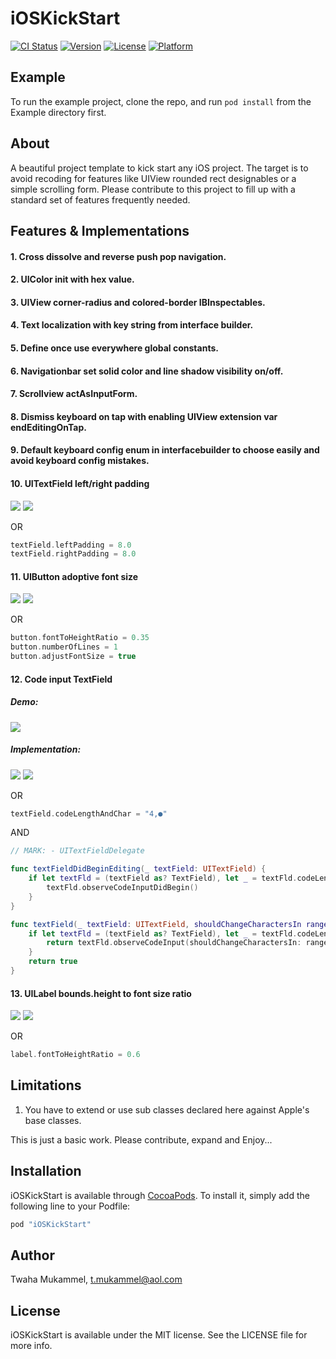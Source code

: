 # iOSKickStart

[![CI Status](http://img.shields.io/travis/tmukammel/iOSKickStart.svg?style=flat)](https://travis-ci.org/tmukammel/iOSKickStart)
[![Version](https://img.shields.io/cocoapods/v/iOSKickStart.svg?style=flat)](http://cocoapods.org/pods/iOSKickStart)
[![License](https://img.shields.io/cocoapods/l/iOSKickStart.svg?style=flat)](http://cocoapods.org/pods/iOSKickStart)
[![Platform](https://img.shields.io/cocoapods/p/iOSKickStart.svg?style=flat)](http://cocoapods.org/pods/iOSKickStart)

## Example

To run the example project, clone the repo, and run `pod install` from the Example directory first.

## About

A beautiful project template to kick start any iOS project. The target is to avoid recoding for features like UIView rounded rect designables or a simple scrolling form. Please contribute to this project to fill up with a standard set of features frequently needed.

## Features & Implementations

#### 1. Cross dissolve and reverse push pop navigation.

#### 2. UIColor init with hex value.

#### 3. UIView corner-radius and colored-border IBInspectables.

#### 4. Text localization with key string from interface builder.

#### 5. Define once use everywhere global constants.

#### 6. Navigationbar set solid color and line shadow visibility on/off.

#### 7. Scrollview actAsInputForm.

#### 8. Dismiss keyboard on tap with enabling UIView extension var endEditingOnTap.

#### 9. Default keyboard config enum in interfacebuilder to choose easily and avoid keyboard config mistakes.

#### 10. UITextField left/right padding

<img src="https://dl.dropboxusercontent.com/s/u7ujzhkegwovw23/textFieldCustomClass.png?dl=0" />	<img src="https://dl.dropboxusercontent.com/s/hn4yf7g3t31ed65/leftRightPadding.png?dl=0" />

OR

```swift
textField.leftPadding = 8.0
textField.rightPadding = 8.0
```

#### 11. UIButton adoptive font size

<img src="https://dl.dropboxusercontent.com/s/cet4cjctq2ba1xa/buttonCustomClass.png?dl=0" />	<img src="https://dl.dropboxusercontent.com/s/mqpgilyfet1d1ms/adoptiveButtonFont.png?dl=0" />

OR

```swift
button.fontToHeightRatio = 0.35
button.numberOfLines = 1
button.adjustFontSize = true
```

#### 12. Code input TextField

##### Demo:
<img src="https://dl.dropboxusercontent.com/s/mmk8vppaf8jdp5a/codeTextField.png?dl=0" />

##### Implementation:
<img src="https://dl.dropboxusercontent.com/s/u7ujzhkegwovw23/textFieldCustomClass.png?dl=0" />	<img src="https://dl.dropboxusercontent.com/s/ircwuxlqtt091no/codeInputTextField.png?dl=0" />

OR

```swift
textField.codeLengthAndChar = "4,●"
```

AND

```swift
// MARK: - UITextFieldDelegate

func textFieldDidBeginEditing(_ textField: UITextField) {
    if let textFld = (textField as? TextField), let _ = textFld.codeLength {
        textFld.observeCodeInputDidBegin()
    }
}

func textField(_ textField: UITextField, shouldChangeCharactersIn range: NSRange, replacementString string: String) -> Bool {
    if let textFld = (textField as? TextField), let _ = textFld.codeLength {
        return textFld.observeCodeInput(shouldChangeCharactersIn: range, replacementString: string)
    }
    return true
}
```

#### 13. UILabel bounds.height to font size ratio

<img src="https://dl.dropboxusercontent.com/s/mr4luizt1n4zgxy/labelCustomClass.png?dl=0" />	<img src="https://dl.dropboxusercontent.com/s/fhpt9tm61enm4et/labelFontToHeightRatio.png?dl=0" />

OR

```swift
label.fontToHeightRatio = 0.6
```

## Limitations

1. You have to extend or use sub classes declared here against Apple's base classes.

This is just a basic work. Please contribute, expand and Enjoy...

## Installation

iOSKickStart is available through [CocoaPods](http://cocoapods.org). To install
it, simply add the following line to your Podfile:

```ruby
pod "iOSKickStart"
```

## Author

Twaha Mukammel, t.mukammel@aol.com

## License

iOSKickStart is available under the MIT license. See the LICENSE file for more info.
